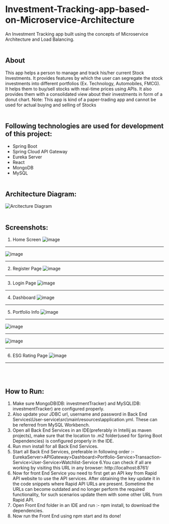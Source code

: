 # Investment-Tracking-app-based-on-Microservice-Architecture
An Investment Tracking app built using the concepts of Microservice Architecture and Load Balancing.
<br/><br/>
## About
This app helps a person to manage and track his/her current Stock Investments. It provides features by which the user can segregate the stock investments into different portfolios (Ex. Technology, Automobiles, FMCG). It helps them to buy/sell stocks with real-time prices using APIs. It also provides them with a consolidated view about their investments in form of a donut chart.
Note: This app is kind of a paper-trading app and cannot be used for actual buying and selling of Stocks
<br/><br/>
## Following technologies are used for development of this project:
- Spring Boot
- Spring Cloud API Gateway
- Eureka Server
- React
- MongoDB
- MySQL
<br/><br/>
## Architecture Diagram:
![Arcitecture Diagram](https://github.com/user-attachments/assets/a7499cda-f28e-404f-adb9-06a3cfeed01b)
<br/><br/>
## Screenshots:
1. Home Screen
![image](https://github.com/user-attachments/assets/c3b37a02-fdfe-4372-9bdf-1b71b4e923bf)
***
![image](https://github.com/user-attachments/assets/22b97d5e-575d-40ae-85d7-d3b5988da2fc)
***
2. Register Page
![image](https://github.com/user-attachments/assets/a3b2dac7-3d88-45f9-8de0-73f02dc5fcef)
***
3. Login Page
![image](https://github.com/user-attachments/assets/4291b0b5-1e44-42e0-a9e4-e60a45109ecb)
***
4. Dashboard
![image](https://github.com/user-attachments/assets/31cf97a4-230b-40d0-bb9a-dbb666ae4c7f)
***
5. Portfolio Info
![image](https://github.com/user-attachments/assets/ea5e243e-0bdb-48cf-9b71-55638316ef60)
***
![image](https://github.com/user-attachments/assets/dcb99b0f-96de-4f0c-9f8b-6da4ab4cb046)
***
![image](https://github.com/user-attachments/assets/74a06c9c-df75-4bbf-b563-31ce8dfa0477)
***
6. ESG Rating Page
![image](https://github.com/user-attachments/assets/c883e5fd-0517-46e6-9676-1b1ee5bc9cff)
---
<br/><br/>
## How to Run:
1. Make sure MongoDB(DB: investmentTracker) and MySQL(DB: investmentTracker) are configured properly. 
2. Also update your JDBC url, username and password in Back End Services\User-service\src\main\resources\application.yml. These can be referred from MySQL Workbench.
3. Open all Back End Services in an IDE(preferably in Intellij as maven projects), make sure that the location to .m2 folder(used for Spring Boot Dependencies) is configured properly in the IDE. 
4. Run mvn install for all Back End Services.
5. Start all Back End Services, preferable in following order :- EurekaServer>APIGateway>Dashboard>Portfolio-Service>Transaction-Service>User-Service>Watchlist-Service
6.You can check if all are working by visiting this URL in any browser: http://localhost:8761/
7. Now for front End Service you need to first get an API key from Rapid API website to use the API services. After obtaining the key update it in the code snippets where Rapid API URLs are present. Sometime the URLs can become outdated and no longer perform the required functionality, for such scenarios update them with some other URL from Rapid API. 
8. Open Front End folder in an IDE and run :- npm install, to download the dependencies.
9. Now run the Front End using npm start and its done!
